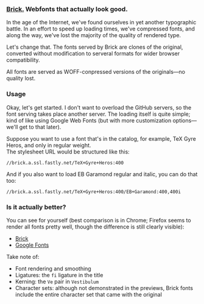 ### [Brick.](http://brick.im) Webfonts that actually look good.

In the age of the Internet, we've found ourselves in yet another typographic battle. In an effort to speed up loading times, we've compressed fonts, and along the way, we've lost the majority of the quality of rendered type.

Let's change that. The fonts served by Brick are clones of the original, converted without modification to serveral formats for wider browser compatibility.

All fonts are served as WOFF-conpressed versions of the originals&mdash;no quality lost.

### Usage

Okay, let's get started. I don't want to overload the GitHub servers, so the font serving takes place another server. The loading itself is quite simple; kind of like using Google Web Fonts (but with more customization options—we'll get to that later).

Suppose you want to use a font that's in the catalog, for example, TeX Gyre Heros, and only in regular weight.  
The stylesheet URL would be structured like this:  
````
//brick.a.ssl.fastly.net/TeX+Gyre+Heros:400
````
And if you also want to load EB Garamond regular and italic, you can do that too:
````
//brick.a.ssl.fastly.net/TeX+Gyre+Heros:400/EB+Garamond:400,400i
````

### Is it actually better?

You can see for yourself (best comparison is in Chrome; Firefox seems to render all fonts pretty well, though the difference is still clearly visible):

- [Brick](http://brick.im/preview/brick.html)
- [Google Fonts](http://brick.im/preview/google.html)

Take note of:

- Font rendering and smoothing
- Ligatures: the `fi` ligature in the title
- Kerning: the `Ve` pair in `Vestibulum`
- Character sets: although not demonstrated in the previews, Brick fonts include the entire character set that came with the original
